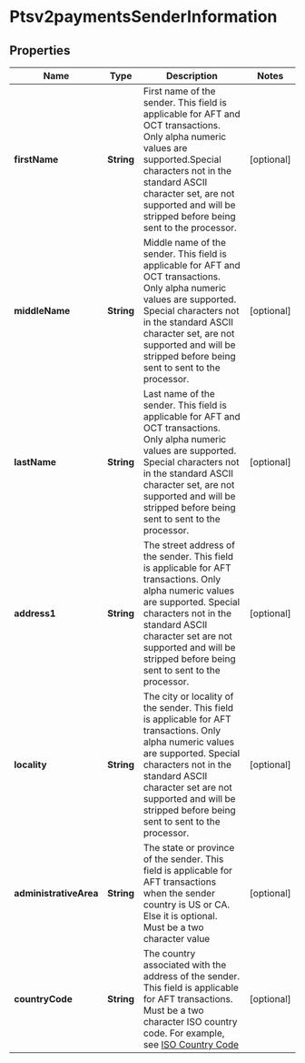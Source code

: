 
# Ptsv2paymentsSenderInformation

## Properties
Name | Type | Description | Notes
------------ | ------------- | ------------- | -------------
**firstName** | **String** | First name of the sender. This field is applicable for AFT and OCT transactions.   Only alpha numeric values are supported.Special characters not in the standard ASCII character set, are not supported and will be stripped before being sent to the processor.  |  [optional]
**middleName** | **String** | Middle name of the sender. This field is applicable for AFT and OCT transactions.   Only alpha numeric values are supported. Special characters not in the standard ASCII character set, are not supported and will be stripped before being sent to sent to the processor.  |  [optional]
**lastName** | **String** | Last name of the sender. This field is applicable for AFT and OCT transactions.  Only alpha numeric values are supported. Special characters not in the standard ASCII character set, are not supported and will be stripped before being sent to sent to the processor.  |  [optional]
**address1** | **String** | The street address of the sender. This field is applicable for AFT transactions.     Only alpha numeric values are supported.  Special characters not in the standard ASCII character set are not supported and will be stripped before being sent to sent to the processor.  |  [optional]
**locality** | **String** | The city or locality of the sender. This field is applicable for AFT transactions.  Only alpha numeric values are supported.  Special characters not in the standard ASCII character set are not supported and will be stripped before being sent to sent to the processor.  |  [optional]
**administrativeArea** | **String** | The state or province of the sender. This field is applicable for AFT transactions when the sender country is US or CA. Else it is optional.  Must be a two character value  |  [optional]
**countryCode** | **String** | The country associated with the address of the sender. This field is applicable for AFT transactions.   Must be a two character ISO country code.  For example, see [ISO Country Code](https://developer.cybersource.com/docs/cybs/en-us/country-codes/reference/all/na/country-codes/country-codes.html)  |  [optional]



